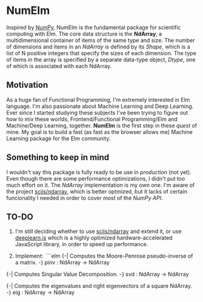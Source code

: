 # NumElm
Inspired by [NumPy](http://www.numpy.org/), NumElm is the fundamental package for scientific computing with Elm. The core data structure is the **NdArray**, a multidimensional container of items of the same type and size. The number of dimensions and items in an _NdArray_ is defined by its _Shape_, which is a list of N positive integers that specify the sizes of each dimension. The type of items in the array is specified by a separate data-type object, _Dtype_, one of which is associated with each NdArray.

## Motivation
As a huge fan of Functional Programming, I'm extremely interested in Elm language. I'm also passionate about Machine Learning and Deep Learning. Ever since I started studying these subjects I've been trying to figure out how to mix these worlds, Frontend/Functional Programming/Elm and Machine/Deep Learning, together. **NumElm** is the first step in these _quest_ of mine. My goal is to build a fast (as fast as the browser allows me) Machine Learning package for the Elm community.

## Something to keep in mind
I wouldn't say this package is fully ready to be use in _production_ (not yet). Even though there are some performance optimizations, I didn't put too much effort on it. The _NdArray_ implementation is my own one. I'm aware of the project [scijs/ndarray](https://github.com/scijs/ndarray), which is better optmized, but it lacks of certain funcionality I needed in order to cover most of the _NumPy API_.

## TO-DO
1. I'm still deciding whether to use [scijs/ndarray](https://github.com/scijs/ndarray) and extend it, or use [deeplearn.js](https://github.com/PAIR-code/deeplearnjs) which is a highly optimized hardware-accelerated JavaScript library, in order to speed up performance.

2. Implement:
  ```elm
  {-| Computes the Moore-Penrose pseudo-inverse of a matrix.
  -}
  pinv : NdArray -> NdArray

  {-| Computes Singular Value Decomposition.
  -}
  svd : NdArray -> NdArray
  
  {-| Computes the eigenvalues and right eigenvectors of a square NdArray.
  -}
  eig : NdArray -> NdArray
  ```
